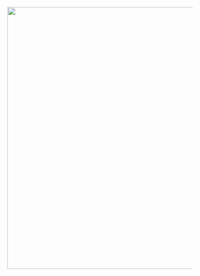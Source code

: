 <figure><img src="https://wakatime.com/share/@ec6832ba-1097-4590-8332-92a9ea4c9703/7212add7-f844-4676-bffb-00aadf4195e7.svg" width="600"></img></figure>
